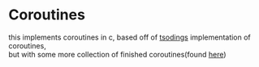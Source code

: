 # Coroutines
this implements coroutines in c, based off of [tsodings](https://github.com/tsoding) implementation of coroutines,  
but with some more collection of finished coroutines(found [here](https://github.com/tsoding/coroutines))
